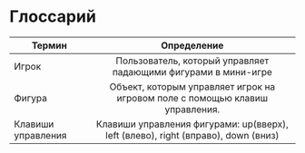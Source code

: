 # Глоссарий 


| **Термин**    		 | **Определение**                                                                  |
| -----------------------|:--------------------------------------------------------------------------------:|
| Игрок                  | Пользователь, который управляет падающими фигурами в мини-игре                   |
| Фигура                 | Объект, которым управляет игрок на игровом поле с помощью клавиш управления.     |
| Клавиши управления     | Клавиши управления фигурами: up(вверх), left (влево), right (вправо), down (вниз)|                                                       |
